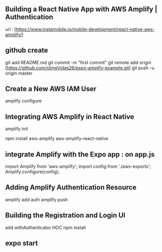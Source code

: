 ## Building a React Native App with AWS Amplify | Authentication

url : [https://www.instamobile.io/mobile-development/react-native-aws-amplify/]

## github create

git add README.md
git commit -m "first commit"
git remote add origin [https://github.com/slimeVidas26/expo-amplify-example.git]
git push -u origin master

## Create a New AWS IAM User

amplify configure

## Integrating AWS Amplify in React Native

amplify init

npm install aws-amplify aws-amplify-react-native

## integrate Amplify with the Expo app : on app.js

import Amplify from 'aws-amplify';
import config from './aws-exports';
Amplify.configure(config);

## Adding Amplify Authentication Resource

amplify add auth
amplify push

## Building the Registration and Login UI

add withAuthenticator HOC
npm install

## expo start


